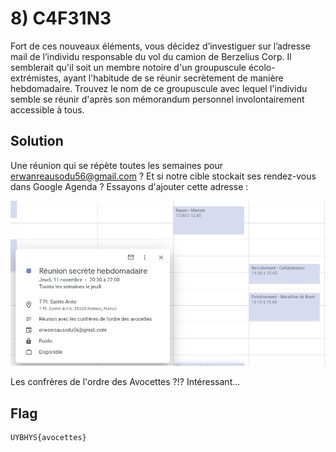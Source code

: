 # 8) C4F31N3

Fort de ces nouveaux éléments, vous  décidez d’investiguer sur l’adresse mail de l’individu responsable du  vol du camion de Berzelius Corp. Il semblerait qu'il soit un membre notoire d'un groupuscule  écolo-extrémistes, ayant l'habitude de se réunir secrètement de manière  hebdomadaire. Trouvez le nom de ce groupuscule avec lequel l'individu semble se  réunir d'après son mémorandum personnel involontairement accessible à  tous.

## Solution

Une réunion qui se répète toutes les semaines pour erwanreausodu56@gmail.com ? Et si notre cible stockait ses rendez-vous dans Google Agenda ? Essayons d'ajouter cette adresse :

![image-20211113001513812](img/image-20211113001513812.png)

Les confrères de l'ordre des Avocettes ?!? Intéressant...

## Flag

```
UYBHYS{avocettes}
```

